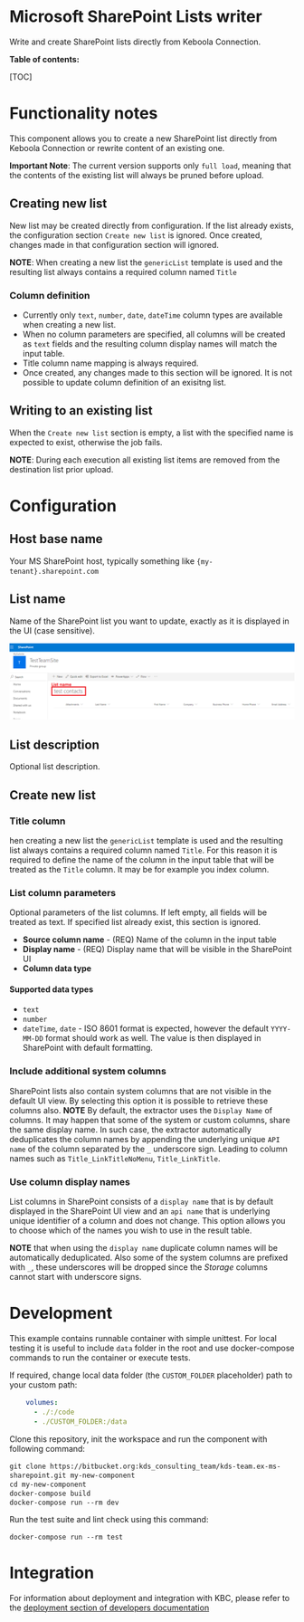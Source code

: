 # Microsoft SharePoint Lists writer

Write and create SharePoint lists directly from Keboola Connection.

**Table of contents:**  
  
[TOC]

# Functionality notes

This component allows you to create a new SharePoint list directly from Keboola Connection or rewrite content of an existing one.

**Important Note**: The current version supports only `full load`, meaning that the contents of the existing list will always 
be pruned before upload.

## Creating new list

New list may be created directly from configuration. If the list already exists, the configuration section `Create new list`
 is ignored. Once created, changes made in that configuration section will ignored.
 
**NOTE**: When creating a new list the `genericList` template is used and the resulting list always contains a required column named `Title`

### Column definition
 
- Currently only `text`, `number`, `date`, `dateTime` column types are available when creating a new list.
- When no column parameters are specified, all columns will be created as `text` fields and the resulting column display names 
will match the input table.
- Title column name mapping is always required.
- Once created, any changes made to this section will be ignored. It is not possible to update column definition of an exisitng list.

## Writing to an existing list

When the `Create new list` section is empty, a list with the specified name is expected to exist, otherwise the job fails.

**NOTE**: During each execution all existing list items are removed from the destination list prior upload.

# Configuration
 
## Host base name

Your MS SharePoint host, typically something like `{my-tenant}.sharepoint.com`

## List name

Name of the SharePoint list you want to update, exactly as it is displayed in the UI (case sensitive). 

![List example](docs/imgs/list.png)

## List description

Optional list description.



## Create new list

### Title column

hen creating a new list the `genericList` template is used and the resulting list always contains a required column named `Title`.
For this reason it is required to define the name of the column in the input table that will be treated as the `Title` column. 
It may be for example you index column.

### List column parameters

Optional parameters of the list columns. If left empty, all fields will be treated as text. 
If specified list already exist, this section is ignored.

- **Source column name** - (REQ) Name of the column in the input table
- **Display name** - (REQ) Display name that will be visible in the SharePoint UI
- **Column data type**

#### Supported data types

- `text`
- `number`
- `dateTime`, `date` - ISO 8601 format is expected, however the default `YYYY-MM-DD` format should work as well. 
The value is then displayed in SharePoint with default formatting. 

### Include additional system columns

SharePoint lists also contain system columns that are not visible in the default UI view. By selecting this option it is possible to retrieve these 
columns also. **NOTE** By default, the extractor uses the `Display Name` of columns. It may happen that some of the system or custom columns, 
share the same display name. In such case, the extractor automatically deduplicates the column names by appending the underlying unique `API name` 
of the column separated by the `_` underscore sign. Leading to column names such as `Title_LinkTitleNoMenu`, `Title_LinkTitle`.

### Use column display names

List columns in SharePoint consists of a `display name` that is by default displayed in the SharePoint UI view 
and an `api name` that is underlying unique identifier of a column and does not change. This option 
allows you to choose which of the names you wish to use in the result table. 

**NOTE** that when using the `display name` duplicate column names will be automatically deduplicated. 
Also some of the system columns are prefixed with `_`, these underscores will be dropped since the *Storage* columns cannot
 start with underscore signs.

# Development
 
This example contains runnable container with simple unittest. For local testing it is useful to include `data` folder in the root
and use docker-compose commands to run the container or execute tests. 

If required, change local data folder (the `CUSTOM_FOLDER` placeholder) path to your custom path:
```yaml
    volumes:
      - ./:/code
      - ./CUSTOM_FOLDER:/data
```

Clone this repository, init the workspace and run the component with following command:

```
git clone https://bitbucket.org:kds_consulting_team/kds-team.ex-ms-sharepoint.git my-new-component
cd my-new-component
docker-compose build
docker-compose run --rm dev
```

Run the test suite and lint check using this command:

```
docker-compose run --rm test
```

# Integration

For information about deployment and integration with KBC, please refer to the [deployment section of developers documentation](https://developers.keboola.com/extend/component/deployment/) 